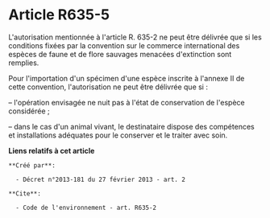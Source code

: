 # Article R635-5

L'autorisation mentionnée à l'article R. 635-2 ne peut être délivrée que si les conditions fixées par la convention sur le
commerce international des espèces de faune et de flore sauvages menacées d'extinction sont remplies.

Pour l'importation d'un spécimen d'une espèce inscrite à l'annexe II de cette convention, l'autorisation ne peut être
délivrée que si :

– l'opération envisagée ne nuit pas à l'état de conservation de l'espèce considérée ;

– dans le cas d'un animal vivant, le destinataire dispose des compétences et installations adéquates pour le conserver et le
traiter avec soin.

**Liens relatifs à cet article**

	**Créé par**:

	  - Décret n°2013-181 du 27 février 2013 - art. 2

	**Cite**:

	  - Code de l'environnement - art. R635-2
